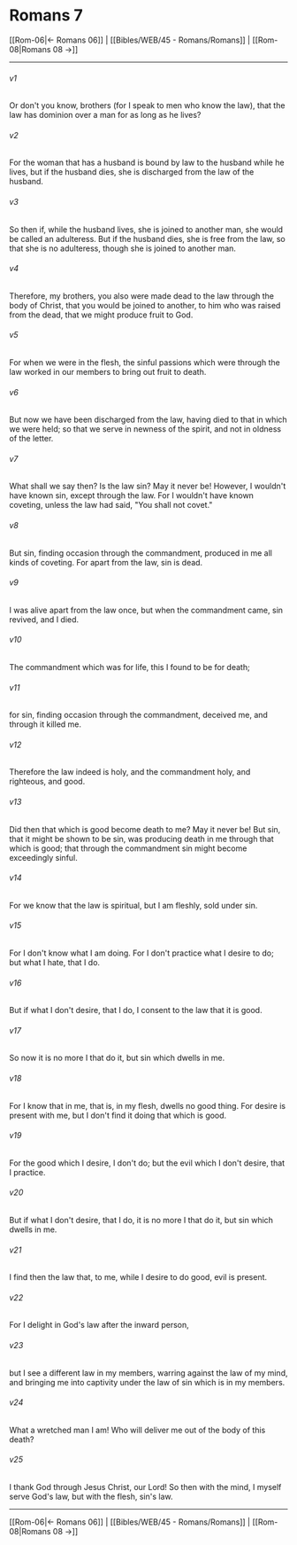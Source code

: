 # Romans 7

[[Rom-06|← Romans 06]] | [[Bibles/WEB/45 - Romans/Romans]] | [[Rom-08|Romans 08 →]]
***



###### v1 
Or don't you know, brothers (for I speak to men who know the law), that the law has dominion over a man for as long as he lives? 

###### v2 
For the woman that has a husband is bound by law to the husband while he lives, but if the husband dies, she is discharged from the law of the husband. 

###### v3 
So then if, while the husband lives, she is joined to another man, she would be called an adulteress. But if the husband dies, she is free from the law, so that she is no adulteress, though she is joined to another man. 

###### v4 
Therefore, my brothers, you also were made dead to the law through the body of Christ, that you would be joined to another, to him who was raised from the dead, that we might produce fruit to God. 

###### v5 
For when we were in the flesh, the sinful passions which were through the law worked in our members to bring out fruit to death. 

###### v6 
But now we have been discharged from the law, having died to that in which we were held; so that we serve in newness of the spirit, and not in oldness of the letter. 

###### v7 
What shall we say then? Is the law sin? May it never be! However, I wouldn't have known sin, except through the law. For I wouldn't have known coveting, unless the law had said, "You shall not covet." 

###### v8 
But sin, finding occasion through the commandment, produced in me all kinds of coveting. For apart from the law, sin is dead. 

###### v9 
I was alive apart from the law once, but when the commandment came, sin revived, and I died. 

###### v10 
The commandment which was for life, this I found to be for death; 

###### v11 
for sin, finding occasion through the commandment, deceived me, and through it killed me. 

###### v12 
Therefore the law indeed is holy, and the commandment holy, and righteous, and good. 

###### v13 
Did then that which is good become death to me? May it never be! But sin, that it might be shown to be sin, was producing death in me through that which is good; that through the commandment sin might become exceedingly sinful. 

###### v14 
For we know that the law is spiritual, but I am fleshly, sold under sin. 

###### v15 
For I don't know what I am doing. For I don't practice what I desire to do; but what I hate, that I do. 

###### v16 
But if what I don't desire, that I do, I consent to the law that it is good. 

###### v17 
So now it is no more I that do it, but sin which dwells in me. 

###### v18 
For I know that in me, that is, in my flesh, dwells no good thing. For desire is present with me, but I don't find it doing that which is good. 

###### v19 
For the good which I desire, I don't do; but the evil which I don't desire, that I practice. 

###### v20 
But if what I don't desire, that I do, it is no more I that do it, but sin which dwells in me. 

###### v21 
I find then the law that, to me, while I desire to do good, evil is present. 

###### v22 
For I delight in God's law after the inward person, 

###### v23 
but I see a different law in my members, warring against the law of my mind, and bringing me into captivity under the law of sin which is in my members. 

###### v24 
What a wretched man I am! Who will deliver me out of the body of this death? 

###### v25 
I thank God through Jesus Christ, our Lord! So then with the mind, I myself serve God's law, but with the flesh, sin's law.

***
[[Rom-06|← Romans 06]] | [[Bibles/WEB/45 - Romans/Romans]] | [[Rom-08|Romans 08 →]]
